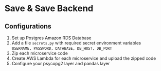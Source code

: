 # Save & Save Backend

## Configurations
1. Set up Postgres Amazon RDS Database
2. Add a file `secrets.py` with required secret environment variables `USERNAME, PASSWORD, DATABASE, DB_HOST, DB_PORT`
3. Zip each microservice code
4. Create AWS Lambda for each microservice and upload the zipped code
5. Configure your psycopg2 layer and pandas layer